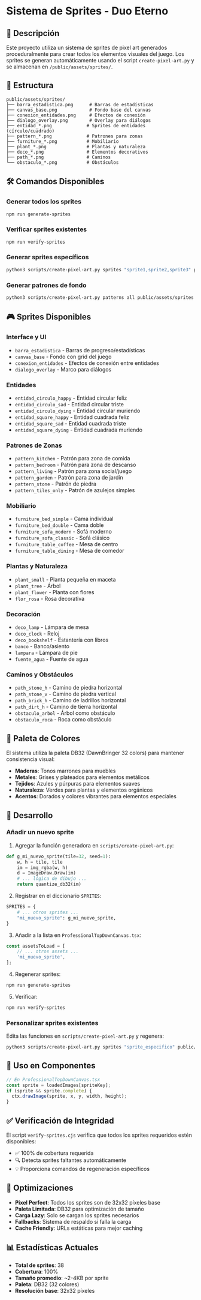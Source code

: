 # Sistema de Sprites - Duo Eterno

## 🎨 Descripción

Este proyecto utiliza un sistema de sprites de pixel art generados proceduralmente para crear todos los elementos visuales del juego. Los sprites se generan automáticamente usando el script `create-pixel-art.py` y se almacenan en `/public/assets/sprites/`.

## 📁 Estructura

```
public/assets/sprites/
├── barra_estadistica.png      # Barras de estadísticas
├── canvas_base.png            # Fondo base del canvas
├── conexion_entidades.png     # Efectos de conexión
├── dialogo_overlay.png        # Overlay para diálogos
├── entidad_*.png             # Sprites de entidades (círculo/cuadrado)
├── pattern_*.png             # Patrones para zonas
├── furniture_*.png           # Mobiliario
├── plant_*.png               # Plantas y naturaleza
├── deco_*.png                # Elementos decorativos
├── path_*.png                # Caminos
└── obstaculo_*.png           # Obstáculos
```

## 🛠️ Comandos Disponibles

### Generar todos los sprites
```bash
npm run generate-sprites
```

### Verificar sprites existentes
```bash
npm run verify-sprites
```

### Generar sprites específicos
```bash
python3 scripts/create-pixel-art.py sprites "sprite1,sprite2,sprite3" public/assets/sprites
```

### Generar patrones de fondo
```bash
python3 scripts/create-pixel-art.py patterns all public/assets/sprites
```

## 🎮 Sprites Disponibles

### Interface y UI
- `barra_estadistica` - Barras de progreso/estadísticas
- `canvas_base` - Fondo con grid del juego
- `conexion_entidades` - Efectos de conexión entre entidades
- `dialogo_overlay` - Marco para diálogos

### Entidades
- `entidad_circulo_happy` - Entidad circular feliz
- `entidad_circulo_sad` - Entidad circular triste
- `entidad_circulo_dying` - Entidad circular muriendo
- `entidad_square_happy` - Entidad cuadrada feliz
- `entidad_square_sad` - Entidad cuadrada triste  
- `entidad_square_dying` - Entidad cuadrada muriendo

### Patrones de Zonas
- `pattern_kitchen` - Patrón para zona de comida
- `pattern_bedroom` - Patrón para zona de descanso
- `pattern_living` - Patrón para zona social/juego
- `pattern_garden` - Patrón para zona de jardín
- `pattern_stone` - Patrón de piedra
- `pattern_tiles_only` - Patrón de azulejos simples

### Mobiliario
- `furniture_bed_simple` - Cama individual
- `furniture_bed_double` - Cama doble
- `furniture_sofa_modern` - Sofá moderno
- `furniture_sofa_classic` - Sofá clásico
- `furniture_table_coffee` - Mesa de centro
- `furniture_table_dining` - Mesa de comedor

### Plantas y Naturaleza
- `plant_small` - Planta pequeña en maceta
- `plant_tree` - Árbol
- `plant_flower` - Planta con flores
- `flor_rosa` - Rosa decorativa

### Decoración
- `deco_lamp` - Lámpara de mesa
- `deco_clock` - Reloj
- `deco_bookshelf` - Estantería con libros
- `banco` - Banco/asiento
- `lampara` - Lámpara de pie
- `fuente_agua` - Fuente de agua

### Caminos y Obstáculos
- `path_stone_h` - Camino de piedra horizontal
- `path_stone_v` - Camino de piedra vertical
- `path_brick_h` - Camino de ladrillos horizontal
- `path_dirt_h` - Camino de tierra horizontal
- `obstaculo_arbol` - Árbol como obstáculo
- `obstaculo_roca` - Roca como obstáculo

## 🎨 Paleta de Colores

El sistema utiliza la paleta DB32 (DawnBringer 32 colors) para mantener consistencia visual:

- **Maderas**: Tonos marrones para muebles
- **Metales**: Grises y plateados para elementos metálicos
- **Tejidos**: Azules y púrpuras para elementos suaves
- **Naturaleza**: Verdes para plantas y elementos orgánicos
- **Acentos**: Dorados y colores vibrantes para elementos especiales

## 🔧 Desarrollo

### Añadir un nuevo sprite

1. Agregar la función generadora en `scripts/create-pixel-art.py`:
```python
def g_mi_nuevo_sprite(tile=32, seed=1):
    w, h = tile, tile
    im = img_rgba(w, h)
    d = ImageDraw.Draw(im)
    # ... lógica de dibujo ...
    return quantize_db32(im)
```

2. Registrar en el diccionario `SPRITES`:
```python
SPRITES = {
    # ... otros sprites ...
    "mi_nuevo_sprite": g_mi_nuevo_sprite,
}
```

3. Añadir a la lista en `ProfessionalTopDownCanvas.tsx`:
```typescript
const assetsToLoad = [
    // ... otros assets ...
    'mi_nuevo_sprite',
];
```

4. Regenerar sprites:
```bash
npm run generate-sprites
```

5. Verificar:
```bash
npm run verify-sprites
```

### Personalizar sprites existentes

Edita las funciones en `scripts/create-pixel-art.py` y regenera:

```bash
python3 scripts/create-pixel-art.py sprites "sprite_especifico" public/assets/sprites
```

## 📱 Uso en Componentes

```typescript
// En ProfessionalTopDownCanvas.tsx
const sprite = loadedImages[spriteKey];
if (sprite && sprite.complete) {
  ctx.drawImage(sprite, x, y, width, height);
}
```

## ✅ Verificación de Integridad

El script `verify-sprites.cjs` verifica que todos los sprites requeridos estén disponibles:

- ✅ 100% de cobertura requerida
- 🔍 Detecta sprites faltantes automáticamente
- 💡 Proporciona comandos de regeneración específicos

## 🚀 Optimizaciones

- **Pixel Perfect**: Todos los sprites son de 32x32 píxeles base
- **Paleta Limitada**: DB32 para optimización de tamaño
- **Carga Lazy**: Solo se cargan los sprites necesarios
- **Fallbacks**: Sistema de respaldo si falla la carga
- **Cache Friendly**: URLs estáticas para mejor caching

## 📊 Estadísticas Actuales

- **Total de sprites**: 38
- **Cobertura**: 100%
- **Tamaño promedio**: ~2-4KB por sprite
- **Paleta**: DB32 (32 colores)
- **Resolución base**: 32x32 píxeles
